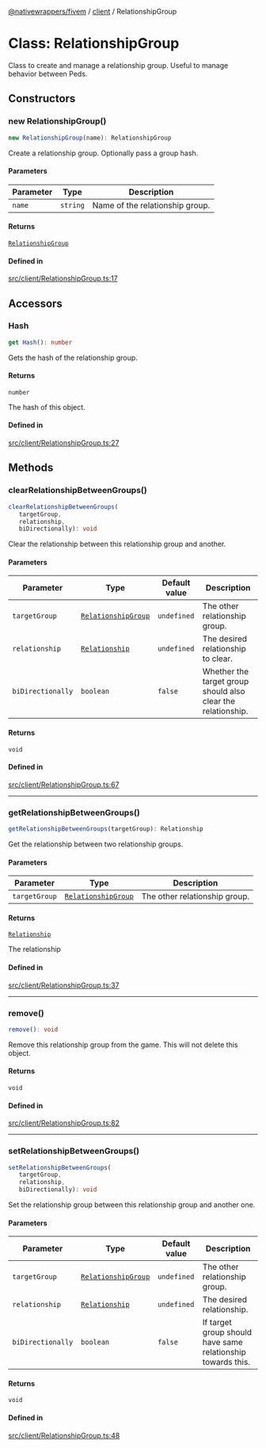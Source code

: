 [@nativewrappers/fivem](../../README.md) / [client](../README.md) / RelationshipGroup

# Class: RelationshipGroup

Class to create and manage a relationship group. Useful to manage behavior between Peds.

## Constructors

### new RelationshipGroup()

```ts
new RelationshipGroup(name): RelationshipGroup
```

Create a relationship group. Optionally pass a group hash.

#### Parameters

| Parameter | Type | Description |
| ------ | ------ | ------ |
| `name` | `string` | Name of the relationship group. |

#### Returns

[`RelationshipGroup`](RelationshipGroup.md)

#### Defined in

[src/client/RelationshipGroup.ts:17](https://github.com/nativewrappers/fivem/blob/09478da418b400a28e2cc17ab86f47c957997aed/src/client/RelationshipGroup.ts#L17)

## Accessors

### Hash

```ts
get Hash(): number
```

Gets the hash of the relationship group.

#### Returns

`number`

The hash of this object.

#### Defined in

[src/client/RelationshipGroup.ts:27](https://github.com/nativewrappers/fivem/blob/09478da418b400a28e2cc17ab86f47c957997aed/src/client/RelationshipGroup.ts#L27)

## Methods

### clearRelationshipBetweenGroups()

```ts
clearRelationshipBetweenGroups(
   targetGroup, 
   relationship, 
   biDirectionally): void
```

Clear the relationship between this relationship group and another.

#### Parameters

| Parameter | Type | Default value | Description |
| ------ | ------ | ------ | ------ |
| `targetGroup` | [`RelationshipGroup`](RelationshipGroup.md) | `undefined` | The other relationship group. |
| `relationship` | [`Relationship`](../enumerations/Relationship.md) | `undefined` | The desired relationship to clear. |
| `biDirectionally` | `boolean` | `false` | Whether the target group should also clear the relationship. |

#### Returns

`void`

#### Defined in

[src/client/RelationshipGroup.ts:67](https://github.com/nativewrappers/fivem/blob/09478da418b400a28e2cc17ab86f47c957997aed/src/client/RelationshipGroup.ts#L67)

***

### getRelationshipBetweenGroups()

```ts
getRelationshipBetweenGroups(targetGroup): Relationship
```

Get the relationship between two relationship groups.

#### Parameters

| Parameter | Type | Description |
| ------ | ------ | ------ |
| `targetGroup` | [`RelationshipGroup`](RelationshipGroup.md) | The other relationship group. |

#### Returns

[`Relationship`](../enumerations/Relationship.md)

The relationship

#### Defined in

[src/client/RelationshipGroup.ts:37](https://github.com/nativewrappers/fivem/blob/09478da418b400a28e2cc17ab86f47c957997aed/src/client/RelationshipGroup.ts#L37)

***

### remove()

```ts
remove(): void
```

Remove this relationship group from the game. This will not delete this object.

#### Returns

`void`

#### Defined in

[src/client/RelationshipGroup.ts:82](https://github.com/nativewrappers/fivem/blob/09478da418b400a28e2cc17ab86f47c957997aed/src/client/RelationshipGroup.ts#L82)

***

### setRelationshipBetweenGroups()

```ts
setRelationshipBetweenGroups(
   targetGroup, 
   relationship, 
   biDirectionally): void
```

Set the relationship group between this relationship group and another one.

#### Parameters

| Parameter | Type | Default value | Description |
| ------ | ------ | ------ | ------ |
| `targetGroup` | [`RelationshipGroup`](RelationshipGroup.md) | `undefined` | The other relationship group. |
| `relationship` | [`Relationship`](../enumerations/Relationship.md) | `undefined` | The desired relationship. |
| `biDirectionally` | `boolean` | `false` | If target group should have same relationship towards this. |

#### Returns

`void`

#### Defined in

[src/client/RelationshipGroup.ts:48](https://github.com/nativewrappers/fivem/blob/09478da418b400a28e2cc17ab86f47c957997aed/src/client/RelationshipGroup.ts#L48)
